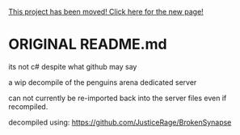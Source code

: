 [This project has been moved! Click here for the new page!](https://github.com/benjaminpants/PenguinsArenaDecompile)

# ORIGINAL README.md

its not c# despite what github may say

a wip decompile of the penguins arena dedicated server

can not currently be re-imported back into the server files even if recompiled.

decompiled using: https://github.com/JusticeRage/BrokenSynapse
